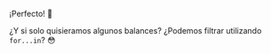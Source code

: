 ¡Perfecto! :clap:

¿Y si solo quisieramos algunos balances? ¿Podemos filtrar utilizando `for...in`? :flushed: